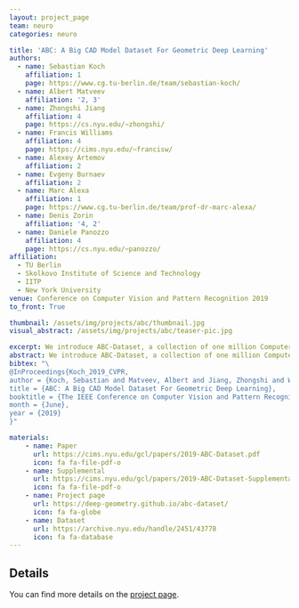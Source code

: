 ```yaml
---
layout: project_page
team: neuro
categories: neuro

title: 'ABC: A Big CAD Model Dataset For Geometric Deep Learning'
authors:
  - name: Sebastian Koch
    affiliation: 1
    page: https://www.cg.tu-berlin.de/team/sebastian-koch/
  - name: Albert Matveev
    affiliation: '2, 3'
  - name: Zhongshi Jiang
    affiliation: 4
    page: https://cs.nyu.edu/~zhongshi/
  - name: Francis Williams
    affiliation: 4
    page: https://cims.nyu.edu/~francisw/
  - name: Alexey Artemov
    affiliation: 2
  - name: Evgeny Burnaev
    affiliation: 2
  - name: Marc Alexa
    affiliation: 1
    page: https://www.cg.tu-berlin.de/team/prof-dr-marc-alexa/
  - name: Denis Zorin
    affiliation: '4, 2'
  - name: Daniele Panozzo
    affiliation: 4
    page: https://cs.nyu.edu/~panozzo/
affiliation:
  - TU Berlin
  - Skolkovo Institute of Science and Technology
  - IITP
  - New York University
venue: Conference on Computer Vision and Pattern Recognition 2019
to_front: True

thumbnail: /assets/img/projects/abc/thumbnail.jpg
visual_abstract: /assets/img/projects/abc/teaser-pic.jpg

excerpt: We introduce ABC-Dataset, a collection of one million Computer-Aided Design (CAD) models for research of geometric deep learning methods and applications. Each model is a collection of explicitly parametrized curves and surfaces, providing ground truth for differential quantities, patch segmentation, geometric feature detection, and shape reconstruction.
abstract: We introduce ABC-Dataset, a collection of one million Computer-Aided Design (CAD) models for research of geometric deep learning methods and applications. Each model is a collection of explicitly parametrized curves and surfaces, providing ground truth for differential quantities, patch segmentation, geometric feature detection, and shape reconstruction. Sampling the parametric descriptions of surfaces and curves allows generating data in different formats and resolutions, enabling fair comparisons for a wide range of geometric learning algorithms. As a use case for our dataset, we perform a large-scale benchmark for estimation of surface normals, comparing existing data driven methods and evaluating their performance against both the ground truth and traditional normal estimation methods.
bibtex: "\
@InProceedings{Koch_2019_CVPR,
author = {Koch, Sebastian and Matveev, Albert and Jiang, Zhongshi and Williams, Francis and Artemov, Alexey and Burnaev, Evgeny and Alexa, Marc and Zorin, Denis and Panozzo, Daniele},
title = {ABC: A Big CAD Model Dataset For Geometric Deep Learning},
booktitle = {The IEEE Conference on Computer Vision and Pattern Recognition (CVPR)},
month = {June},
year = {2019}
}"

materials:
    - name: Paper
      url: https://cims.nyu.edu/gcl/papers/2019-ABC-Dataset.pdf
      icon: fa fa-file-pdf-o
    - name: Supplemental
      url: https://cims.nyu.edu/gcl/papers/2019-ABC-Dataset-Supplemental.pdf
      icon: fa fa-file-pdf-o
    - name: Project page
      url: https://deep-geometry.github.io/abc-dataset/
      icon: fa fa-globe
    - name: Dataset
      url: https://archive.nyu.edu/handle/2451/43778
      icon: fa fa-database
---
```

## Details
You can find more details on the [project page](https://deep-geometry.github.io/abc-dataset/).

